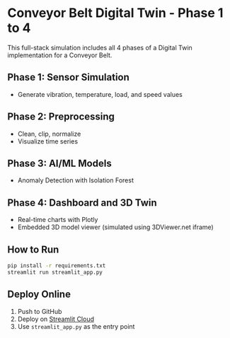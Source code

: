 # Conveyor Belt Digital Twin - Phase 1 to 4

This full-stack simulation includes all 4 phases of a Digital Twin implementation for a Conveyor Belt.

## Phase 1: Sensor Simulation
- Generate vibration, temperature, load, and speed values

## Phase 2: Preprocessing
- Clean, clip, normalize
- Visualize time series

## Phase 3: AI/ML Models
- Anomaly Detection with Isolation Forest

## Phase 4: Dashboard and 3D Twin
- Real-time charts with Plotly
- Embedded 3D model viewer (simulated using 3DViewer.net iframe)

## How to Run
```bash
pip install -r requirements.txt
streamlit run streamlit_app.py
```

## Deploy Online
1. Push to GitHub
2. Deploy on [Streamlit Cloud](https://streamlit.io/cloud)
3. Use `streamlit_app.py` as the entry point